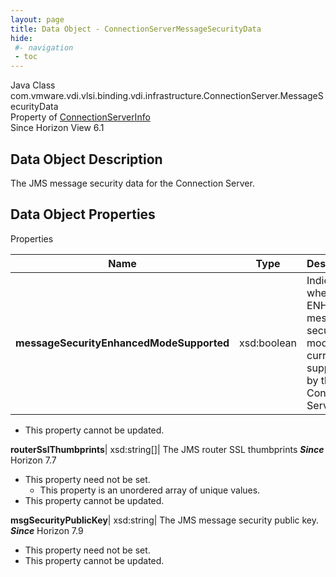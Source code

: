 ```yaml
---
layout: page
title: Data Object - ConnectionServerMessageSecurityData
hide:
 #- navigation
 - toc
---
```






Java Class
    com.vmware.vdi.vlsi.binding.vdi.infrastructure.ConnectionServer.MessageSecurityData  
Property of
     [ConnectionServerInfo](vdi.infrastructure.ConnectionServer.ConnectionServerInfo.md#field_detail)  
Since 
    Horizon View 6.1

## Data Object Description 

The JMS message security data for the Connection Server. 

## Data Object Properties

Properties

Name |  Type |  Description   
---|---|---  
**messageSecurityEnhancedModeSupported**|  xsd:boolean|  Indicates whether ENHANCED message security mode is currently supported by this Connection Server.   


* This property cannot be updated.

  
**routerSslThumbprints**|  xsd:string[]|  The JMS router SSL thumbprints  **_Since_** Horizon 7.7  


* This property need not be set.
  * This property is an unordered array of unique values.
* This property cannot be updated.

  
**msgSecurityPublicKey**|  xsd:string|  The JMS message security public key.  **_Since_** Horizon 7.9  


* This property need not be set.
* This property cannot be updated.

  
  
  
  
  
  

